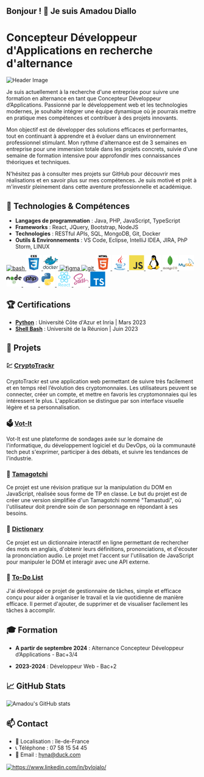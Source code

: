 ## Bonjour ! 👋 Je suis Amadou Diallo

# Concepteur Développeur d'Applications en recherche d'alternance

![Header Image](https://via.placeholder.com/800x200?text=Welcome+to+Amadou's+GitHub)

Je suis actuellement à la recherche d'une entreprise pour suivre une formation en alternance en tant que Concepteur Développeur d’Applications. Passionné par le développement web et les technologies modernes, je souhaite intégrer une équipe dynamique où je pourrais mettre en pratique mes compétences et contribuer à des projets innovants.

Mon objectif est de développer des solutions efficaces et performantes, tout en continuant à apprendre et à évoluer dans un environnement professionnel stimulant. Mon rythme d'alternance est de 3 semaines en entreprise pour une immersion totale dans les projets concrets, suivie d'une semaine de formation intensive pour approfondir mes connaissances théoriques et techniques.

N'hésitez pas à consulter mes projets sur GitHub pour découvrir mes réalisations et en savoir plus sur mes compétences. Je suis motivé et prêt à m'investir pleinement dans cette aventure professionnelle et académique.

## 🚀 Technologies & Compétences

- **Langages de programmation** : Java, PHP, JavaScript, TypeScript
- **Frameworks** : React, JQuery, Bootstrap, NodeJS
- **Technologies** : RESTful APIs, SQL, MongoDB, Git, Docker
- **Outils & Environnements** : VS Code, Eclipse, IntelliJ IDEA, JIRA, PhP Storm, LINUX

<p align="left"> <a href="https://www.gnu.org/software/bash/" target="_blank" rel="noreferrer"> <img src="https://www.vectorlogo.zone/logos/gnu_bash/gnu_bash-icon.svg" alt="bash" width="40" height="40"/> </a> <a href="https://www.w3schools.com/css/" target="_blank" rel="noreferrer"> <img src="https://raw.githubusercontent.com/devicons/devicon/master/icons/css3/css3-original-wordmark.svg" alt="css3" width="40" height="40"/> </a> <a href="https://www.docker.com/" target="_blank" rel="noreferrer"> <img src="https://raw.githubusercontent.com/devicons/devicon/master/icons/docker/docker-original-wordmark.svg" alt="docker" width="40" height="40"/> </a> <a href="https://www.figma.com/" target="_blank" rel="noreferrer"> <img src="https://www.vectorlogo.zone/logos/figma/figma-icon.svg" alt="figma" width="40" height="40"/> </a> <a href="https://git-scm.com/" target="_blank" rel="noreferrer"> <img src="https://www.vectorlogo.zone/logos/git-scm/git-scm-icon.svg" alt="git" width="40" height="40"/> </a> <a href="https://www.w3.org/html/" target="_blank" rel="noreferrer"> <img src="https://raw.githubusercontent.com/devicons/devicon/master/icons/html5/html5-original-wordmark.svg" alt="html5" width="40" height="40"/> </a> <a href="https://www.java.com" target="_blank" rel="noreferrer"> <img src="https://raw.githubusercontent.com/devicons/devicon/master/icons/java/java-original.svg" alt="java" width="40" height="40"/> </a> <a href="https://developer.mozilla.org/en-US/docs/Web/JavaScript" target="_blank" rel="noreferrer"> <img src="https://raw.githubusercontent.com/devicons/devicon/master/icons/javascript/javascript-original.svg" alt="javascript" width="40" height="40"/> </a> <a href="https://www.linux.org/" target="_blank" rel="noreferrer"> <img src="https://raw.githubusercontent.com/devicons/devicon/master/icons/linux/linux-original.svg" alt="linux" width="40" height="40"/> </a> <a href="https://www.mongodb.com/" target="_blank" rel="noreferrer"> <img src="https://raw.githubusercontent.com/devicons/devicon/master/icons/mongodb/mongodb-original-wordmark.svg" alt="mongodb" width="40" height="40"/> </a> <a href="https://www.mysql.com/" target="_blank" rel="noreferrer"> <img src="https://raw.githubusercontent.com/devicons/devicon/master/icons/mysql/mysql-original-wordmark.svg" alt="mysql" width="40" height="40"/> </a> <a href="https://nodejs.org" target="_blank" rel="noreferrer"> <img src="https://raw.githubusercontent.com/devicons/devicon/master/icons/nodejs/nodejs-original-wordmark.svg" alt="nodejs" width="40" height="40"/> </a> <a href="https://www.php.net" target="_blank" rel="noreferrer"> <img src="https://raw.githubusercontent.com/devicons/devicon/master/icons/php/php-original.svg" alt="php" width="40" height="40"/> </a> <a href="https://www.python.org" target="_blank" rel="noreferrer"> <img src="https://raw.githubusercontent.com/devicons/devicon/master/icons/python/python-original.svg" alt="python" width="40" height="40"/> </a> <a href="https://reactjs.org/" target="_blank" rel="noreferrer"> <img src="https://raw.githubusercontent.com/devicons/devicon/master/icons/react/react-original-wordmark.svg" alt="react" width="40" height="40"/> </a> <a href="https://sass-lang.com" target="_blank" rel="noreferrer"> <img src="https://raw.githubusercontent.com/devicons/devicon/master/icons/sass/sass-original.svg" alt="sass" width="40" height="40"/> </a> <a href="https://www.typescriptlang.org/" target="_blank" rel="noreferrer"> <img src="https://raw.githubusercontent.com/devicons/devicon/master/icons/typescript/typescript-original.svg" alt="typescript" width="40" height="40"/> </a> </p>

## 🏆 Certifications

- **[Python](https://openbadgefactory.com/validator/result?a=https%3A%2F%2Fopenbadgefactory.com%2Fv1%2Fassertion%2F4646b23a95b9da601bf1a9c82053084c91ff5cb2.json)** : Université Côte d'Azur et Inria | Mars 2023
- **[Shell Bash](https://openbadgefactory.com/validator/result?a=https%3A%2F%2Fopenbadgefactory.com%2Fv1%2Fassertion%2Fadf398ea5a8cfcdad312ab6d877a8f2d1417c91c.json)** : Université de la Réunion | Juin 2023


## 📂 Projets

### 💹 **[CryptoTrackr](https://github.com/HYNA42/cryptotrackr)**  
CryptoTrackr est une application web permettant de suivre très facilement et en temps réel l’évolution des cryptomonnaies. Les utilisateurs peuvent se connecter, créer un compte, et mettre en favoris les cryptomonnaies qui les intéressent le plus. L'application se distingue par son interface visuelle légère et sa personnalisation.

### 🗳️ **[Vot-It](https://github.com/HYNA42/votit)**  
Vot-It est une plateforme de sondages axée sur le domaine de l'informatique, du développement logiciel et du DevOps, où la communauté tech peut s'exprimer, participer à des débats, et suivre les tendances de l'industrie.

### 🐣 **[Tamagotchi](https://github.com/HYNA42/tamagotchi)**  
Ce projet est une révision pratique sur la manipulation du DOM en JavaScript, réalisée sous forme de TP en classe. Le but du projet est de créer une version simplifiée d'un Tamagotchi nommé "Tamastudi", où l'utilisateur doit prendre soin de son personnage en répondant à ses besoins.

### 📖 **[Dictionary](https://github.com/HYNA42/dictionary)**  
Ce projet est un dictionnaire interactif en ligne permettant de rechercher des mots en anglais, d'obtenir leurs définitions, prononciations, et d'écouter la prononciation audio. Le projet met l'accent sur l'utilisation de JavaScript pour manipuler le DOM et interagir avec une API externe.

### 📝 **[To-Do List](https://github.com/HYNA42/todo-list)**  
J'ai développé ce projet de gestionnaire de tâches, simple et efficace conçu pour aider à organiser le travail et la vie quotidienne de manière efficace. Il permet d'ajouter, de supprimer et de visualiser facilement les tâches à accomplir.




## 🎓 Formation

- **A partir de septembre 2024** : Alternance Concepteur Développeur d’Applications -  Bac+3/4

- **2023-2024** : Développeur Web - Bac+2

## 📈 GitHub Stats

![Amadou's GitHub stats](https://github-readme-stats.vercel.app/api?username=HYNA42&show_icons=true&theme=radical)

## 📫 Contact

- 📍 Localisation : île-de-France
- 📞 Téléphone : 07 58 15 54 45
- 📧 Email : [hyna@duck.com](mailto:hyna@duck.com)
<p align="left">
<a href="https://www.linkedin.com/in/bylojalo/" target="blank"><img align="center" src="https://raw.githubusercontent.com/rahuldkjain/github-profile-readme-generator/master/src/images/icons/Social/linked-in-alt.svg" alt="https://www.linkedin.com/in/bylojalo/" height="30" width="40" /></a>
</p>

